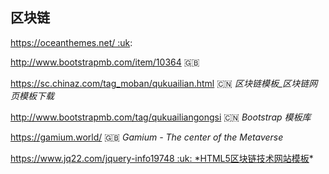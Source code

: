 ## 区块链

https://oceanthemes.net/ :uk:

http://www.bootstrapmb.com/item/10364 :uk:

https://sc.chinaz.com/tag_moban/qukuailian.html :cn: *区块链模板_区块链网页模板下载*

http://www.bootstrapmb.com/tag/qukuailiangongsi :cn: *Bootstrap 模板库*

https://gamium.world/ :uk: *Gamium - The center of the Metaverse*

https://www.jq22.com/jquery-info19748 :uk: *HTML5区块链技术网站模板*
